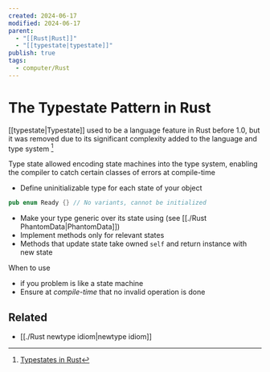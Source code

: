 ```yaml
---
created: 2024-06-17
modified: 2024-06-17
parent:
  - "[[Rust|Rust]]"
  - "[[typestate|typestate]]"
publish: true
tags:
  - computer/Rust
---
```


# The Typestate Pattern in Rust

[[typestate|Typestate]] used to be a language feature in Rust before 1.0, but it was removed due to its significant complexity added to the language and type system [^1]

Type state allowed encoding state machines into the type system, enabling the compiler to catch certain classes of errors at compile-time


- Define uninitializable type for each state of your object
```rust
pub enum Ready {} // No variants, cannot be initialized
```
 - Make your type generic over its state using (see [[./Rust PhantomData|PhantomData]])
 - Implement methods only for relevant states
 - Methods that update state take owned `self` and return instance with new state

When to use
- if you problem is like a state machine
- Ensure at *compile-time* that no invalid operation is done

## Related
- [[./Rust newtype idiom|newtype idiom]]

[^1]: [Typestates in Rust](https://yoric.github.io/post/rust-typestate/)